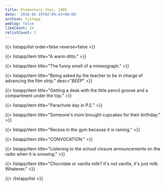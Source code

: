 ```yaml
---
title: Elementary Joys, 1985
date: '2016-05-19T02:09:43+00:00'
archive: listapp
weblog: false
likeCount: 24
relistCount: 2
---
```



{{< listapp/list order=false reverse=false >}}

   {{< listapp/item title="A warm ditto." >}}

   {{< listapp/item title="The funny smell of a mimeograph." >}}

   {{< listapp/item title="Being asked by the teacher to be in charge of advancing the film strip."
      desc="*BEEP*" >}}

   {{< listapp/item title="Getting a desk with the little pencil groove and a compartment under the top." >}}

   {{< listapp/item title="Parachute day in P.E." >}}

   {{< listapp/item title="Someone's mom brought cupcakes for their birthday." >}}

   {{< listapp/item title="Recess in the gym because it is raining." >}}

   {{< listapp/item title="CONVOCATION." >}}

   {{< listapp/item title="Listening to the school closure announcements on the radio when it is snowing." >}}

   {{< listapp/item title="Chocolate or vanilla milk? It's not vanilla, it's just milk. Whatever." >}}

{{< /listapp/list >}}
